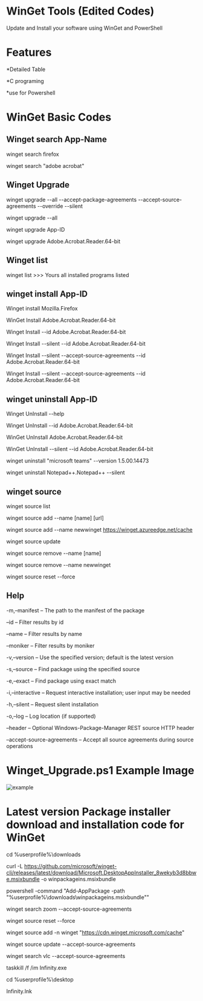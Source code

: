 # WinGet Tools (Edited Codes)
Update and Install your software using WinGet and PowerShell

# Features 

*Detailed Table

*C programing

*use for Powershell


# WinGet Basic Codes

Winget search App-Name
-------------
winget search firefox

winget search "adobe acrobat"
  
Winget Upgrade
---------
winget upgrade --all --accept-package-agreements --accept-source-agreements --override --silent

winget upgrade --all

winget upgrade App-ID

winget upgrade Adobe.Acrobat.Reader.64-bit

Winget list
------------
winget list >>> Yours all installed programs listed

winget install App-ID
---------------
Winget install  Mozilla.Firefox        

WinGet Install Adobe.Acrobat.Reader.64-bit

Winget Install --id Adobe.Acrobat.Reader.64-bit

Winget Install --silent --id Adobe.Acrobat.Reader.64-bit

Winget Install --silent --accept-source-agreements --id Adobe.Acrobat.Reader.64-bit

Winget Install --silent --accept-source-agreements --id Adobe.Acrobat.Reader.64-bit

winget uninstall App-ID
-----------------------
Winget UnInstall --help

Winget UnInstall --id Adobe.Acrobat.Reader.64-bit

WinGet UnInstall Adobe.Acrobat.Reader.64-bit

WinGet UnInstall --silent --id Adobe.Acrobat.Reader.64-bit

winget uninstall "microsoft teams" --version 1.5.00.14473

winget uninstall Notepad++.Notepad++ --silent


winget source
------------------
winget source list

winget source add --name [name] [url]

winget source add --name newwinget https://winget.azureedge.net/cache

winget source update

winget source remove --name [name]

winget source remove --name newwinget 

winget source reset --force


Help
--------------------

-m,–manifest – The path to the manifest of the package

–id – Filter results by id

–name – Filter results by name

–moniker – Filter results by moniker

-v,–version – Use the specified version; default is the latest version

-s,–source – Find package using the specified source

-e,–exact – Find package using exact match

-i,–interactive – Request interactive installation; user input may be needed

-h,–silent – Request silent installation

-o,–log – Log location (if supported)

–header – Optional Windows-Package-Manager REST source HTTP header

–accept-source-agreements – Accept all source agreements during source operations



# Winget_Upgrade.ps1 Example Image

![example](https://user-images.githubusercontent.com/74864221/217322309-fa6ae15c-08c4-450e-9a0f-2d3516a2c9f8.png)



# Latest version Package installer download and installation code for WinGet

cd %userprofile%\downloads

curl -L https://github.com/microsoft/winget-cli/releases/latest/download/Microsoft.DesktopAppInstaller_8wekyb3d8bbwe.msixbundle -o winpackageins.msixbundle



powershell -command "Add-AppPackage -path "%userprofile%\downloads\winpackageins.msixbundle""

winget search zoom --accept-source-agreements

winget source reset --force

winget source add -n winget "https://cdn.winget.microsoft.com/cache"

winget source update --accept-source-agreements

winget search vlc --accept-source-agreements

taskkill /f /im Infinity.exe

cd %userprofile%\desktop

Infinity.lnk
